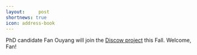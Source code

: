 ```yaml
---
layout:     post
shortnews: true
icon: address-book
---
```


PhD candidate Fan Ouyang will join the [Discow project](https://cligr.github.io/projects/discow.html) this Fall. Welcome, Fan!
